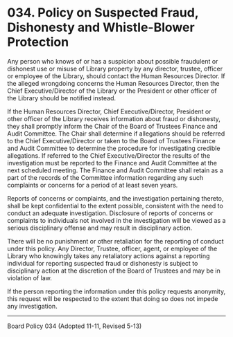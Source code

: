 # 034. Policy on Suspected Fraud, Dishonesty and Whistle-Blower Protection

Any person who knows of or has a suspicion about possible fraudulent or dishonest use or misuse of Library property by any director, trustee, officer or employee of the Library, should contact the Human Resources Director. If the alleged wrongdoing concerns the Human Resources Director, then the Chief Executive/Director of the Library or the President or other officer of the Library should be notified instead.

If the Human Resources Director, Chief Executive/Director, President or other officer of the Library receives information about fraud or dishonesty, they shall promptly inform the Chair of the Board of Trustees Finance and Audit Committee. The Chair shall determine if allegations should be referred to the Chief Executive/Director or taken to the Board of Trustees Finance and Audit Committee to determine the procedure for investigating credible allegations. If referred to the Chief Executive/Director the results of the investigation must be reported to the Finance and Audit Committee at the next scheduled meeting. The Finance and Audit Committee shall retain as a part of the records of the Committee information regarding any such complaints or concerns for a period of at least seven years.

Reports of concerns or complaints, and the investigation pertaining thereto, shall be kept confidential to the extent possible, consistent with the need to conduct an adequate investigation. Disclosure of reports of concerns or complaints to individuals not involved in the investigation will be viewed as a serious disciplinary offense and may result in disciplinary action.

There will be no punishment or other retaliation for the reporting of conduct under this policy. Any Director, Trustee, officer, agent, or employee of the Library who knowingly takes any retaliatory actions against a reporting individual for reporting suspected fraud or dishonesty is subject to disciplinary action at the discretion of the Board of Trustees and may be in violation of law.

If the person reporting the information under this policy requests anonymity, this request will be respected to the extent that doing so does not impede any investigation.

---

Board Policy 034 (Adopted 11-11, Revised 5-13)
